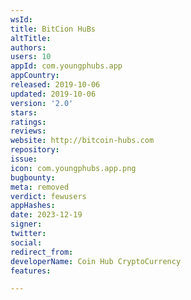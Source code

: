 ```yaml
---
wsId: 
title: BitCion HuBs
altTitle: 
authors: 
users: 10
appId: com.youngphubs.app
appCountry: 
released: 2019-10-06
updated: 2019-10-06
version: '2.0'
stars: 
ratings: 
reviews: 
website: http://bitcoin-hubs.com
repository: 
issue: 
icon: com.youngphubs.app.png
bugbounty: 
meta: removed
verdict: fewusers
appHashes: 
date: 2023-12-19
signer: 
twitter: 
social: 
redirect_from: 
developerName: Coin Hub CryptoCurrency
features: 

---
```


